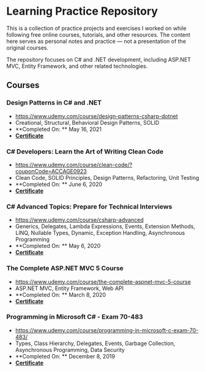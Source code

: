 # Learning Practice Repository
This is a collection of practice projects and exercises I worked on while following free online courses, tutorials, and other resources. The content here serves as personal notes and practice — not a presentation of the original courses.

The repository focuses on C# and .NET development, including ASP.NET MVC, Entity Framework, and other related technologies.

## Courses 
### Design Patterns in C# and .NET
- https://www.udemy.com/course/design-patterns-csharp-dotnet
- Creational, Structural, Behavioral Design Patterns, SOLID
- **Completed On: ** May 16, 2021
- **[Certificate](https://www.udemy.com/certificate/UC-16035e0d-a568-43ab-aa8f-ea309cf6b8aa/)**

### C# Developers: Learn the Art of Writing Clean Code
- https://www.udemy.com/course/clean-code/?couponCode=ACCAGE0923
- Clean Code, SOLID Principles, Design Patterns, Refactoring, Unit Testing
- **Completed On: ** June 6, 2020
- **[Certificate](https://www.udemy.com/certificate/UC-42d3de3e-dea0-4c6c-9186-61e51e6bb1f6/)**

### C# Advanced Topics: Prepare for Technical Interviews
- https://www.udemy.com/course/csharp-advanced
- Generics, Delegates, Lambda Expressions, Events, Extension Methods, LINQ, Nullable Types, Dynamic, Exception Handling, Asynchronous Programming
- **Completed On: ** May 6, 2020
- **[Certificate](https://www.udemy.com/certificate/UC-f5086a76-551a-4562-97e4-9b796de52404/)**

### The Complete ASP.NET MVC 5 Course
- https://www.udemy.com/course/the-complete-aspnet-mvc-5-course
- ASP.NET MVC, Entity Framework, Web API
- **Completed On: ** March 8, 2020
- **[Certificate](https://www.udemy.com/certificate/UC-2421f78a-28cf-4efb-8431-523237d51685/)**

### Programming in Microsoft C# - Exam 70-483
- https://www.udemy.com/course/programming-in-microsoft-c-exam-70-483/
- Types, Class Hierarchy, Delegates, Events, Garbage Collection, Asynchronous Programming, Data Security
- **Completed On: ** December 8, 2019
- **[Certificate](https://www.udemy.com/certificate/UC-C7JVF2GG/)**
